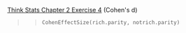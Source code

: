 [Think Stats Chapter 2 Exercise 4](http://greenteapress.com/thinkstats2/html/thinkstats2003.html#toc24) (Cohen's d)

>> ```CohenEffectSize(rich.parity, notrich.parity)```
